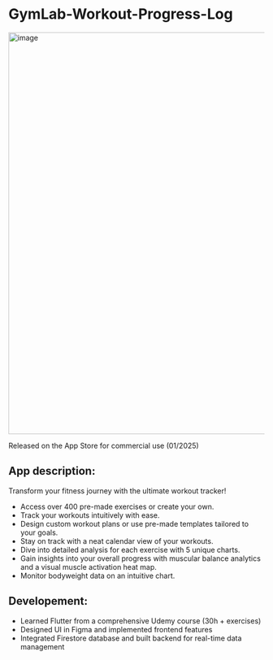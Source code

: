 # GymLab-Workout-Progress-Log

<img width="791" alt="image" src="https://github.com/user-attachments/assets/25a48e75-4634-4fac-81b6-f29377851391" />

Released on the App Store for commercial use (01/2025)

## App description:

Transform your fitness journey with the ultimate workout tracker! 
- Access over 400 pre-made exercises or create your own. 
- Track your workouts intuitively with ease.
- Design custom workout plans or use pre-made templates tailored to your goals.
- Stay on track with a neat calendar view of your workouts.
- Dive into detailed analysis for each exercise with 5 unique charts.
- Gain insights into your overall progress with muscular balance analytics and a visual muscle activation heat map.
- Monitor bodyweight data on an intuitive chart.

## Developement:

- Learned Flutter from a comprehensive Udemy course (30h + exercises)
- Designed UI in Figma and implemented frontend features
- Integrated Firestore database and built backend for real-time data management
